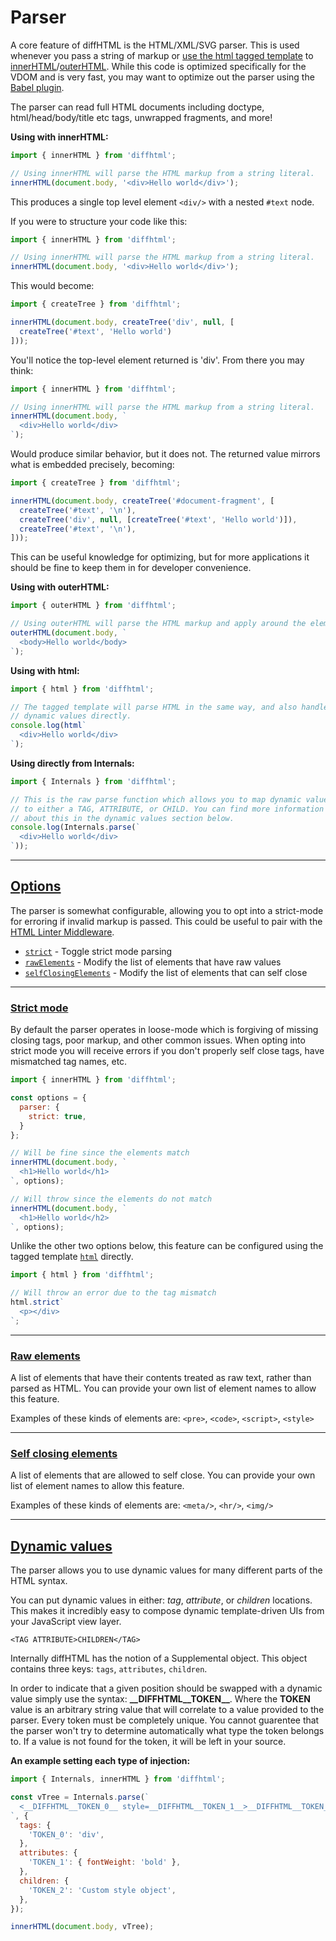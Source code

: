 # Parser

A core feature of diffHTML is the HTML/XML/SVG parser. This is used whenever
you pass a string of markup or [use the html tagged template](/api.html#html)
to [innerHTML](/api.html#inner-html)/[outerHTML](/api.html#ouuter-html). While
this code is optimized specifically for the VDOM and is very fast, you may want
to optimize out the parser using the [Babel
plugin](/tools.html#babel-transform).

The parser can read full HTML documents including doctype, html/head/body/title
etc tags, unwrapped fragments, and more!

**Using with innerHTML:**

```js
import { innerHTML } from 'diffhtml';

// Using innerHTML will parse the HTML markup from a string literal.
innerHTML(document.body, '<div>Hello world</div>');
```

This produces a single top level element `<div/>` with a nested `#text` node.

If you were to structure your code like this:

```js
import { innerHTML } from 'diffhtml';

// Using innerHTML will parse the HTML markup from a string literal.
innerHTML(document.body, '<div>Hello world</div>');
```

This would become:

```js
import { createTree } from 'diffhtml';

innerHTML(document.body, createTree('div', null, [
  createTree('#text', 'Hello world')
]));
```

You'll notice the top-level element returned is 'div'. From there you may
think:

```js
import { innerHTML } from 'diffhtml';

// Using innerHTML will parse the HTML markup from a string literal.
innerHTML(document.body, `
  <div>Hello world</div>
`);
```

Would produce similar behavior, but it does not. The returned value mirrors
what is embedded precisely, becoming:

```js
import { createTree } from 'diffhtml';

innerHTML(document.body, createTree('#document-fragment', [
  createTree('#text', '\n'),
  createTree('div', null, [createTree('#text', 'Hello world')]),
  createTree('#text', '\n'),
]));
```

This can be useful knowledge for optimizing, but for more applications it
should be fine to keep them in for developer convenience.

**Using with outerHTML:**

```js
import { outerHTML } from 'diffhtml';

// Using outerHTML will parse the HTML markup and apply around the element.
outerHTML(document.body, `
  <body>Hello world</body>
`);
```

**Using with html:**

```js
import { html } from 'diffhtml';

// The tagged template will parse HTML in the same way, and also handle
// dynamic values directly.
console.log(html`
  <div>Hello world</div>
`);
```

**Using directly from Internals:**

```js
import { Internals } from 'diffhtml';

// This is the raw parse function which allows you to map dynamic values
// to either a TAG, ATTRIBUTE, or CHILD. You can find more information
// about this in the dynamic values section below.
console.log(Internals.parse(`
  <div>Hello world</div>
`));
```

<a name="options"></a>

---

## <a href="#options">Options</a>

The parser is somewhat configurable, allowing you to opt into a strict-mode for
erroring if invalid markup is passed. This could be useful to pair with the
[HTML Linter Middleware](/middleware.html#html-linter).

- [`strict`](#strict-mode) - Toggle strict mode parsing
- [`rawElements`](#block-elements) - Modify the list of elements that have raw values
- [`selfClosingElements`](#self-closing) - Modify the list of elements that can self close

<a name="strict-mode"></a>

---

### <a href="#strict-mode">Strict mode</a>

By default the parser operates in loose-mode which is forgiving of missing
closing tags, poor markup, and other common issues. When opting into strict
mode you will receive errors if you don't properly self close tags, have
mismatched tag names, etc.

```js
import { innerHTML } from 'diffhtml';

const options = {
  parser: {
    strict: true,
  }
};

// Will be fine since the elements match
innerHTML(document.body, `
  <h1>Hello world</h1>
`, options);

// Will throw since the elements do not match
innerHTML(document.body, `
  <h1>Hello world</h2>
`, options);
```

Unlike the other two options below, this feature can be configured using the
tagged template [`html`](/api.html#html) directly.

```js
import { html } from 'diffhtml';

// Will throw an error due to the tag mismatch
html.strict`
  <p></div>
`;
```

<a name="block-elements"></a>

---

### <a href="#raw-elements">Raw elements</a>

A list of elements that have their contents treated as raw text, rather than
parsed as HTML. You can provide your own list of element names to allow this
feature.

Examples of these kinds of elements are: `<pre>`, `<code>`, `<script>`, `<style>`


<a name="self-closing-elements"></a>

---

### <a href="#self-closing-elements">Self closing elements</a>

A list of elements that are allowed to self close. You can provide your own list of
element names to allow this feature.

Examples of these kinds of elements are: `<meta/>`, `<hr/>`, `<img/>`


<a name="dynamic-values"></a>

---

## <a href="#dynamic-values">Dynamic values</a>

The parser allows you to use dynamic values for many different parts of the
HTML syntax.

You can put dynamic values in either: _tag_, _attribute_, or _children_ locations.
This makes it incredibly easy to compose dynamic template-driven UIs from your
JavaScript view layer.

```
<TAG ATTRIBUTE>CHILDREN</TAG>
```

Internally diffHTML has the notion of a Supplemental object. This object contains
three keys: `tags`, `attributes`, `children`.

In order to indicate that a given position should be swapped with a dynamic value
simply use the syntax: **&#95;&#95;DIFFHTML&#95;&#95;TOKEN&#95;&#95;**. Where the **TOKEN** value is an arbitrary
string value that will correlate to a value provided to the parser. Every token
must be completely unique. You cannot guarentee that the parser won't try to
determine automatically what type the token belongs to. If a value is not found for the token, it
will be left in your source.

**An example setting each type of injection:**

```js
import { Internals, innerHTML } from 'diffhtml';

const vTree = Internals.parse(`
  <__DIFFHTML__TOKEN_0__ style=__DIFFHTML__TOKEN_1__>__DIFFHTML__TOKEN_2__</div>
`, {
  tags: {
    'TOKEN_0': 'div',
  },
  attributes: {
    'TOKEN_1': { fontWeight: 'bold' },
  },
  children: {
    'TOKEN_2': 'Custom style object',
  },
});

innerHTML(document.body, vTree);
```
